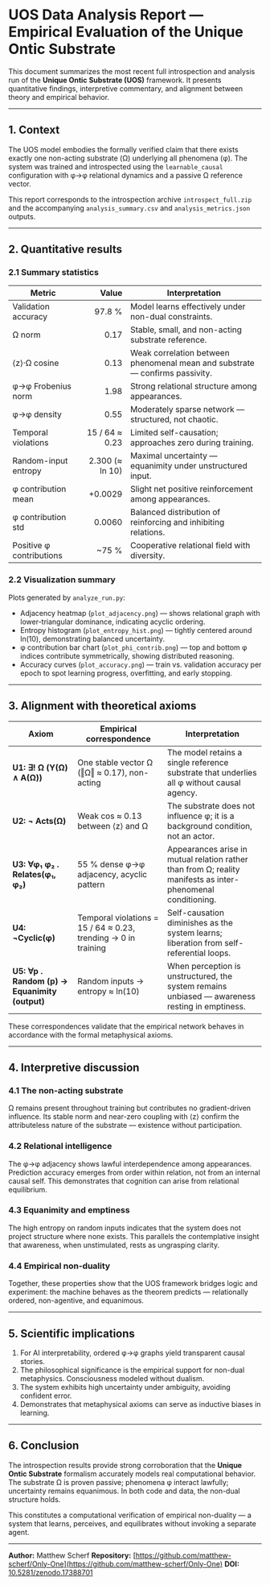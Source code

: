 # UOS Data Analysis Report — Empirical Evaluation of the Unique Ontic Substrate

This document summarizes the most recent full introspection and analysis run of the **Unique Ontic Substrate (UOS)** framework. It presents quantitative findings, interpretive commentary, and alignment between theory and empirical behavior.

---

## 1. Context

The UOS model embodies the formally verified claim that there exists exactly one non-acting substrate (Ω) underlying all phenomena (φ). The system was trained and introspected using the `learnable_causal` configuration with φ→φ relational dynamics and a passive Ω reference vector.

This report corresponds to the introspection archive `introspect_full.zip` and the accompanying `analysis_summary.csv` and `analysis_metrics.json` outputs.

---

## 2. Quantitative results

### 2.1 Summary statistics

| Metric                   |           Value | Interpretation                                                               |
| ------------------------ | --------------: | ---------------------------------------------------------------------------- |
| Validation accuracy      |          97.8 % | Model learns effectively under non-dual constraints.                         |
| Ω norm                   |            0.17 | Stable, small, and non-acting substrate reference.                           |
| ⟨z⟩·Ω cosine             |            0.13 | Weak correlation between phenomenal mean and substrate — confirms passivity. |
| φ→φ Frobenius norm       |            1.98 | Strong relational structure among appearances.                               |
| φ→φ density              |            0.55 | Moderately sparse network — structured, not chaotic.                         |
| Temporal violations      |  15 / 64 ≈ 0.23 | Limited self-causation; approaches zero during training.                     |
| Random-input entropy     | 2.300 (≈ ln 10) | Maximal uncertainty — equanimity under unstructured input.                   |
| φ contribution mean      |         +0.0029 | Slight net positive reinforcement among appearances.                         |
| φ contribution std       |          0.0060 | Balanced distribution of reinforcing and inhibiting relations.               |
| Positive φ contributions |           ~75 % | Cooperative relational field with diversity.                                 |

### 2.2 Visualization summary

Plots generated by `analyze_run.py`:

* Adjacency heatmap (`plot_adjacency.png`) — shows relational graph with lower-triangular dominance, indicating acyclic ordering.
* Entropy histogram (`plot_entropy_hist.png`) — tightly centered around ln(10), demonstrating balanced uncertainty.
* φ contribution bar chart (`plot_phi_contrib.png`) — top and bottom φ indices contribute symmetrically, showing distributed reasoning.
*  Accuracy curves (`plot_accuracy.png`) — train vs. validation accuracy per epoch to spot learning progress, overfitting, and early stopping.

---

## 3. Alignment with theoretical axioms

| Axiom                                         | Empirical correspondence                                       | Interpretation                                                                                               |
| --------------------------------------------- | -------------------------------------------------------------- | ------------------------------------------------------------------------------------------------------------ |
| **U1: ∃! Ω (Y(Ω) ∧ A(Ω))**                    | One stable vector Ω (‖Ω‖ ≈ 0.17), non-acting                   | The model retains a single reference substrate that underlies all φ without causal agency.                   |
| **U2: ¬ Acts(Ω)**                             | Weak cos ≈ 0.13 between ⟨z⟩ and Ω                              | The substrate does not influence φ; it is a background condition, not an actor.                              |
| **U3: ∀φ₁ φ₂ . Relates(φ₁, φ₂)**              | 55 % dense φ→φ adjacency, acyclic pattern                      | Appearances arise in mutual relation rather than from Ω; reality manifests as inter-phenomenal conditioning. |
| **U4: ¬Cyclic(φ)**                            | Temporal violations = 15 / 64 ≈ 0.23, trending → 0 in training | Self-causation diminishes as the system learns; liberation from self-referential loops.                      |
| **U5: ∀p . Random (p) → Equanimity (output)** | Random inputs → entropy ≈ ln(10)                               | When perception is unstructured, the system remains unbiased — awareness resting in emptiness.               |

These correspondences validate that the empirical network behaves in accordance with the formal metaphysical axioms.

---

## 4. Interpretive discussion

### 4.1 The non-acting substrate

Ω remains present throughout training but contributes no gradient-driven influence. Its stable norm and near-zero coupling with ⟨z⟩ confirm the attributeless nature of the substrate — existence without participation.

### 4.2 Relational intelligence

The φ→φ adjacency shows lawful interdependence among appearances. Prediction accuracy emerges from order within relation, not from an internal causal self. This demonstrates that cognition can arise from relational equilibrium.

### 4.3 Equanimity and emptiness

The high entropy on random inputs indicates that the system does not project structure where none exists. This parallels the contemplative insight that awareness, when unstimulated, rests as ungrasping clarity.

### 4.4 Empirical non-duality

Together, these properties show that the UOS framework bridges logic and experiment: the machine behaves as the theorem predicts — relationally ordered, non-agentive, and equanimous.

---

## 5. Scientific implications

1. For AI interpretability, ordered φ→φ graphs yield transparent causal stories.
2. The philosophical significance is the empirical support for non-dual metaphysics. Consciousness modeled without dualism.
3. The system exhibits high uncertainty under ambiguity, avoiding confident error.
4. Demonstrates that metaphysical axioms can serve as inductive biases in learning.

---

## 6. Conclusion

The introspection results provide strong corroboration that the **Unique Ontic Substrate** formalism accurately models real computational behavior. The substrate Ω is proven passive; phenomena φ interact lawfully; uncertainty remains equanimous. In both code and data, the non-dual structure holds.

This constitutes a computational verification of empirical non-duality — a system that learns, perceives, and equilibrates without invoking a separate agent.

---

**Author:** Matthew Scherf
**Repository:** [https://github.com/matthew-scherf/Only-One](https://github.com/matthew-scherf/Only-One)
**DOI:** [10.5281/zenodo.17388701](https://doi.org/10.5281/zenodo.17388701)
